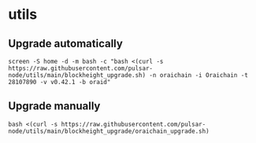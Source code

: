 # utils

## Upgrade automatically
```
screen -S home -d -m bash -c "bash <(curl -s https://raw.githubusercontent.com/pulsar-node/utils/main/blockheight_upgrade.sh) -n oraichain -i Oraichain -t 28107890 -v v0.42.1 -b oraid"
```

## Upgrade manually
```
bash <(curl -s https://raw.githubusercontent.com/pulsar-node/utils/main/blockheight_upgrade/oraichain_upgrade.sh)
```
